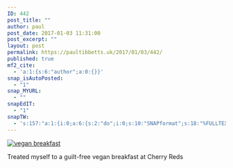 ```yaml
---
ID: 442
post_title: ""
author: paul
post_date: 2017-01-03 11:31:00
post_excerpt: ""
layout: post
permalink: https://paultibbetts.uk/2017/01/03/442/
published: true
mf2_cite:
  - 'a:1:{s:6:"author";a:0:{}}'
snap_isAutoPosted:
  - "1"
snap_MYURL:
  - ""
snapEdIT:
  - "1"
snapTW:
  - 's:157:"a:1:{i:0;a:6:{s:2:"do";i:0;s:10:"SNAPformat";s:18:"%FULLTEXT% - %URL%";s:8:"attchImg";s:1:"1";s:9:"isAutoImg";s:1:"A";s:8:"imgToUse";s:0:"";s:4:"doTW";i:0;}}";'
---
```

<a href="https://paultibbetts.uk/app/uploads/2017/01/IMG_5107A5260473-1.jpeg"><img src="https://paultibbetts.uk/app/uploads/2017/01/IMG_5107A5260473-1-768x1024.jpeg" alt="vegan breakfast" class="alignnone size-large wp-image-443" /></a>

Treated myself to a guilt-free vegan breakfast at Cherry Reds